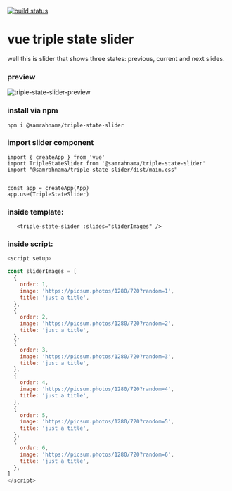 [![build status](https://github.com/SamRahnama/triple-state-slider/actions/workflows/publish.yml/badge.svg)](https://github.com/SamRahnama/triple-state-slider/actions/workflows/publish.yml)

# vue triple state slider
well this is slider that shows three states: previous, current and next slides.
### preview
![triple-state-slider-preview](https://user-images.githubusercontent.com/18219117/167255897-3a2b18aa-726e-4e59-881b-bcf09ec6f19c.gif)

### install via npm
`npm i @samrahnama/triple-state-slider`

### import slider component
```vue
import { createApp } from 'vue'
import TripleStateSlider from '@samrahnama/triple-state-slider'
import "@samrahnama/triple-state-slider/dist/main.css"


const app = createApp(App)
app.use(TripleStateSlider)
```
### inside template:
`    <triple-state-slider :slides="sliderImages" />
`

### inside script:

```js
<script setup>

const sliderImages = [
  {
    order: 1,
    image: 'https://picsum.photos/1280/720?random=1',
    title: 'just a title',
  },
  {
    order: 2,
    image: 'https://picsum.photos/1280/720?random=2',
    title: 'just a title',
  },
  {
    order: 3,
    image: 'https://picsum.photos/1280/720?random=3',
    title: 'just a title',
  },
  {
    order: 4,
    image: 'https://picsum.photos/1280/720?random=4',
    title: 'just a title',
  },
  {
    order: 5,
    image: 'https://picsum.photos/1280/720?random=5',
    title: 'just a title',
  },
  {
    order: 6,
    image: 'https://picsum.photos/1280/720?random=6',
    title: 'just a title',
  },
]
</script>

